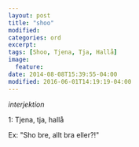```yaml
---
layout: post
title: "shoo"
modified:
categories: ord
excerpt:
tags: [Shoo, Tjena, Tja, Hallå]
image:
  feature:
date: 2014-08-08T15:39:55-04:00
modified: 2016-06-01T14:19:19-04:00
---
```


*interjektion*

1: Tjena, tja, hallå

Ex: "Sho bre, allt bra eller?!"
